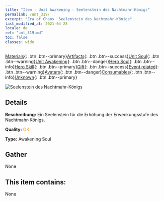 ```yaml
---
title: "Item - Unit Awakening - Seelenstein des Nachtmahr-Königs"
permalink: /unt_319/
excerpt: "Era of Chaos  Seelenstein des Nachtmahr-Königs"
last_modified_at: 2021-04-28
locale: de
ref: "unt_319.md"
toc: false
classes: wide
---
```

 [Materials](/ItemsDE/){: .btn .btn--primary}[Artifacts](/ItemsDE/Artifacts/){: .btn .btn--success}[Unit Soul](/ItemsDE/UnitSoul/){: .btn .btn--warning}[Unit Awakening](/ItemsDE/UnitAwakening/){: .btn .btn--danger}[Hero Soul](/ItemsDE/HeroSoul/){: .btn .btn--info}[Hero Skill](/ItemsDE/HeroSkill/){: .btn .btn--primary}[Gift](/ItemsDE/Gift/){: .btn .btn--success}[Event related](/ItemsDE/Events/){: .btn .btn--warning}[Avatars](/ItemsDE/Avatars/){: .btn .btn--danger}[Consumables](/ItemsDE/Consumables/){: .btn .btn--info}[Unknown](/ItemsDE/Unknown/){: .btn .btn--primary}

 ![Seelenstein des Nachtmahr-Königs](/images/u/tia_mengyanshou.jpg)

## Details
 **Beschreibung:** Ein Seelenstein für die Erhöhung der Erweckungsstufe des Nachtmahr-Königs.

 **Quality:** <span style="color: #FF8C00">OK</span>

 **Type:** Awakening Soul

## Gather

  None

## This item contains:

  None

